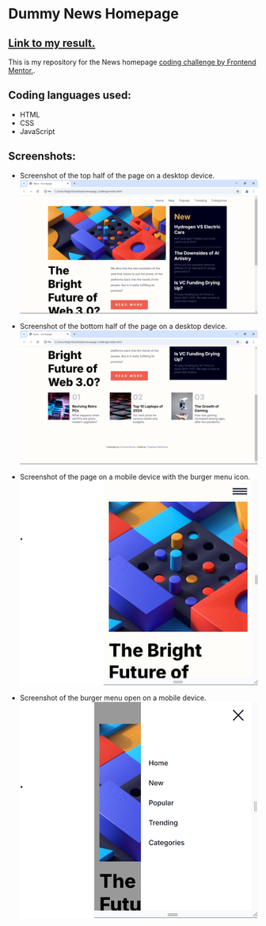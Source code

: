 # Dummy News Homepage

## [Link to my result.](https://thajeepan-rathiharan.github.io/News_Homepage/)

This is my repository for the News homepage [coding challenge by Frontend Mentor.](https://www.frontendmentor.io/challenges/news-homepage-H6SWTa1MFl).

## Coding languages used:
- HTML
- CSS
- JavaScript

## Screenshots:
- Screenshot of the top half of the page on a desktop device.
![Screenshot of the top half of the page on a desktop device.](IMG/top.png)

- Screenshot of the bottom half of the page on a desktop device.
![Screenshot of the bottom half of the page on a desktop device.](IMG/bottom.png)

- Screenshot of the page on a mobile device with the burger menu icon.
![Screenshot of the page on a mobile device.](IMG/burger-menu-icon.jpg) 

- Screenshot of the burger menu open on a mobile device.
![Screenshot of the burger menu open on a mobile device.](IMG/burger-menu.jpg) 